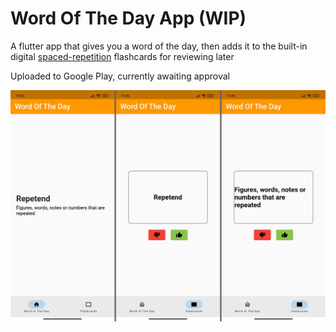 # Word Of The Day App (WIP)

A flutter app that gives you a word of the day, then adds it to the built-in digital [spaced-repetition](https://www.youtube.com/watch?v=-uMMRjrzPmE) flashcards for reviewing later

Uploaded to Google Play, currently awaiting approval

![App Screenshots](assets/screenshotsForGithub.png)

